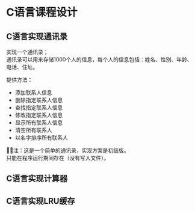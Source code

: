 # C语言课程设计

## C语言实现通讯录
实现一个通讯录；  
通讯录可以用来存储1000个人的信息，每个人的信息包括：姓名、性别、年龄、电话、住址。

提供方法：  

- 添加联系人信息
- 删除指定联系人信息
- 查找指定联系人信息
- 修改指定联系人信息
- 显示所有联系人信息
- 清空所有联系人
- 以名字排序所有联系人

🌿🌿注：这是一个简单的通讯录，实现方案是初级版。  
只能在程序运行期间存在（没有写入文件）。



## C语言实现计算器

## C语言实现LRU缓存